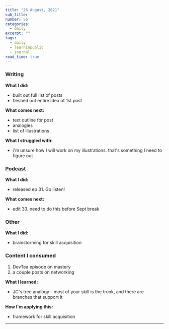 ```yaml
---
title: "26 August, 2021"
sub_title: 
number: 56
categories: 
  - daily
excerpt: ""
tags:
  - daily
  - learninpublic
  - journal
read_time: true
---
```


### Writing
**What I did:**
- built out full list of posts
- fleshed out entire idea of 1st post

**What comes next:**
- text outline for post
- analogies
- list of illustrations

**What I struggled with:**
- i'm unsure how I will work on my illustrations. that's something I need to figure out

### [Podcast](http://frndshiptime.com)
**What I did:** 
- released ep 31. Go listen!

**What comes next:**
- edit 33. need to do this before Sept break

### Other
**What I did:**
- brainstorming for skill acquisition

### Content I consumed

1. DevTea episode on mastery
2. a couple posts on networking

**What I learned:**
- JC's tree analogy - most of your skill is the trunk, and there are branches that support it 

**How I'm applying this:**
- framework for skill acquisition

---

